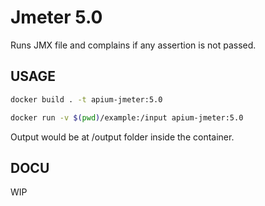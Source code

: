 # Jmeter 5.0

Runs JMX file and complains if any assertion is not passed.

## USAGE

```bash
docker build . -t apium-jmeter:5.0
```

```bash
docker run -v $(pwd)/example:/input apium-jmeter:5.0
```

Output would be at /output folder inside the container.

## DOCU
WIP